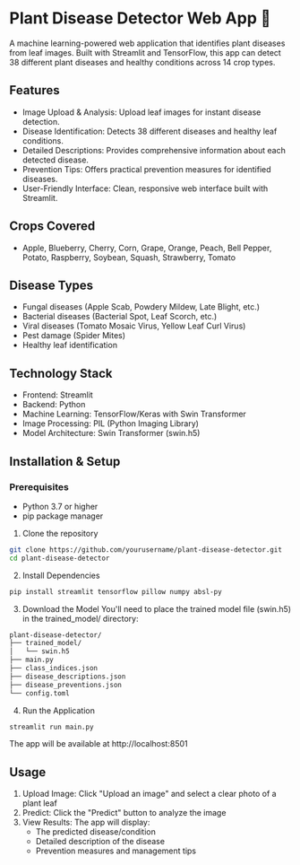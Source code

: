 # Plant Disease Detector Web App 🌱

A machine learning-powered web application that identifies plant diseases from leaf images. Built with Streamlit and TensorFlow, this app can detect 38 different plant diseases and healthy conditions across 14 crop types.

## Features

- Image Upload & Analysis: Upload leaf images for instant disease detection.
- Disease Identification: Detects 38 different diseases and healthy leaf conditions.
- Detailed Descriptions: Provides comprehensive information about each detected disease.
- Prevention Tips: Offers practical prevention measures for identified diseases.
- User-Friendly Interface: Clean, responsive web interface built with Streamlit.

## Crops Covered
- Apple, Blueberry, Cherry, Corn, Grape, Orange, Peach, Bell Pepper, Potato, Raspberry, Soybean, Squash, Strawberry, Tomato

## Disease Types
- Fungal diseases (Apple Scab, Powdery Mildew, Late Blight, etc.)
- Bacterial diseases (Bacterial Spot, Leaf Scorch, etc.)
- Viral diseases (Tomato Mosaic Virus, Yellow Leaf Curl Virus)
- Pest damage (Spider Mites)
- Healthy leaf identification

## Technology Stack
- Frontend: Streamlit
- Backend: Python
- Machine Learning: TensorFlow/Keras with Swin Transformer
- Image Processing: PIL (Python Imaging Library)
- Model Architecture: Swin Transformer (swin.h5)

## Installation & Setup
### Prerequisites
- Python 3.7 or higher
- pip package manager

1. Clone the repository
```bash
git clone https://github.com/yourusername/plant-disease-detector.git
cd plant-disease-detector
```
2. Install Dependencies
```bash
pip install streamlit tensorflow pillow numpy absl-py
```
3. Download the Model
You'll need to place the trained model file (swin.h5) in the trained_model/ directory:
```bash
plant-disease-detector/
├── trained_model/
│   └── swin.h5
├── main.py
├── class_indices.json
├── disease_descriptions.json
├── disease_preventions.json
└── config.toml
```
4. Run the Application
```bash
streamlit run main.py
```
The app will be available at http://localhost:8501 

## Usage 
1. Upload Image: Click "Upload an image" and select a clear photo of a plant leaf
2. Predict: Click the "Predict" button to analyze the image
3. View Results: The app will display:
   - The predicted disease/condition
   - Detailed description of the disease
   - Prevention measures and management tips

